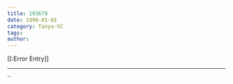 ```yaml
---
title: 193679
date: 1990-01-01
category: Tanya-SC
tags: 
author: 
---
```


[[:Error Entry]]

---



``
